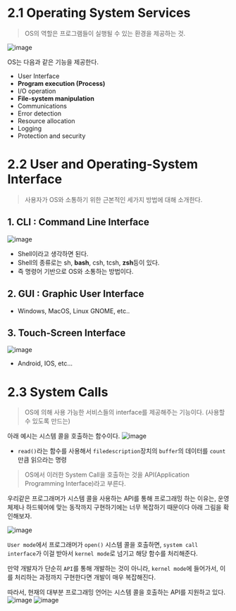 # 2.1 Operating System Services

> OS의 역할은 프로그램들이 실행될 수 있는 환경을 제공하는 것.

![image](https://github.com/Scanf-s/CS_Book_Summary/assets/105439069/9cfbe50f-04ba-47df-a514-51c785298a49)

OS는 다음과 같은 기능을 제공한다.
- User Interface
- **Program execution (Process)**
- I/O operation
- **File-system manipulation**
- Communications
- Error detection
- Resource allocation
- Logging
- Protection and security

# 2.2 User and Operating-System Interface

> 사용자가 OS와 소통하기 위한 근본적인 세가지 방법에 대해 소개한다.

## 1. CLI : Command Line Interface

![image](https://github.com/Scanf-s/CS_Book_Summary/assets/105439069/5929912b-f08d-41af-8fe9-550252bb706e)

- Shell이라고 생각하면 된다.
- Shell의 종류로는 sh, **bash**, csh, tcsh, **zsh**등이 있다.
- 즉 명령어 기반으로 OS와 소통하는 방법이다.

## 2. GUI : Graphic User Interface
- Windows, MacOS, Linux GNOME, etc..

## 3. Touch-Screen Interface

![image](https://github.com/Scanf-s/CS_Book_Summary/assets/105439069/0c76854c-b00c-40f7-85c6-db4ecfa31acf)

- Android, IOS, etc...


# 2.3 System Calls
> OS에 의해 사용 가능한 서비스들의 interface를 제공해주는 기능이다. (사용할 수 있도록 만드는)

아래 예시는 시스템 콜을 호출하는 함수이다.
![image](https://github.com/Scanf-s/CS_Book_Summary/assets/105439069/8737449b-540a-4d6a-9a21-48ce66efddf8)
- `read()`라는 함수를 사용해서 `filedescription`장치의 `buffer`의 데이터를 `count`만큼 읽으라는 명령

> OS에서 이러한 System Call을 호출하는 것을 API(Application Programming Interface)라고 부른다.

우리같은 프로그래머가 시스템 콜을 사용하는 API를 통해 프로그래밍 하는 이유는, 
운영체제나 하드웨어에 맞는 동작까지 구현하기에는 너무 복잡하기 때문이다 아래 그림을 확인해보자.

![image](https://github.com/Scanf-s/CS_Book_Summary/assets/105439069/4e3db537-d96d-4d57-850c-407c5b345398)

`User mode`에서 프로그래머가 `open()` 시스템 콜을 호출하면,
`system call interface`가 이걸 받아서 `kernel mode`로 넘기고 해당 함수를 처리해준다.

만약 개발자가 단순히 `API`를 통해 개발하는 것이 아니라, `kernel mode`에 들어가서,
이를 처리하는 과정까지 구현한다면 개발이 매우 복잡해진다.

따라서, 현재의 대부분 프로그래밍 언어는 시스템 콜을 호출하는 API를 지원하고 있다.
![image](https://github.com/Scanf-s/CS_Book_Summary/assets/105439069/7c0f9438-d144-4b8f-8e7b-b0be34b42cda)
![image](https://github.com/Scanf-s/CS_Book_Summary/assets/105439069/73d25419-a31e-418d-8c2f-908630a2cde3)


